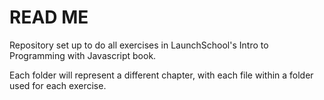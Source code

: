 # READ ME #

Repository set up to do all exercises in LaunchSchool's Intro to Programming with Javascript book.

Each folder will represent a different chapter, with each file within a folder used for each exercise.

